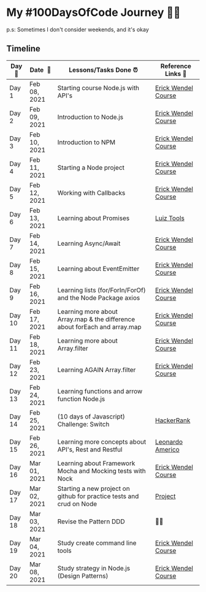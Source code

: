 # My #100DaysOfCode Journey :woman_technologist: 

p.s: Sometimes I don't consider weekends, and it's okay 

## Timeline

|**Day:pushpin:**|**Date &nbsp;:calendar:**|**Lessons/Tasks Done :alarm_clock:**| **Reference Links :link:**|
|------|-----------------|--------------------|---------------------|
|Day 1|Feb 08, 2021| Starting course Node.js with API's | [Erick Wendel Course](https://erickwendel.teachable.com/courses/enrolled/448292)|
|Day 2|Feb 09, 2021| Introduction to Node.js | [Erick Wendel Course](https://erickwendel.teachable.com/courses/enrolled/448292)|
|Day 3|Feb 10, 2021| Introduction to NPM | [Erick Wendel Course](https://erickwendel.teachable.com/courses/enrolled/448292)|
|Day 4|Feb 11, 2021| Starting a Node project | [Erick Wendel Course](https://erickwendel.teachable.com/courses/enrolled/448292)|
|Day 5|Feb 12, 2021| Working with Callbacks | [Erick Wendel Course](https://erickwendel.teachable.com/courses/enrolled/448292)|
|Day 6|Feb 13, 2021| Learning about Promises | [Luiz Tools](https://www.luiztools.com.br/post/programacao-assincrona-em-nodejs-callbacks-e-promises)|
|Day 7|Feb 14, 2021| Learning Async/Await | [Erick Wendel Course](https://erickwendel.teachable.com/courses/enrolled/448292)|
|Day 8|Feb 15, 2021| Learning about EventEmitter | [Erick Wendel Course](https://erickwendel.teachable.com/courses/enrolled/448292)|
|Day 9|Feb 16, 2021| Learning lists (for/ForIn/ForOf) and the Node Package axios | [Erick Wendel Course](https://erickwendel.teachable.com/courses/enrolled/448292)|
|Day 10|Feb 17, 2021| Learning more about Array.map & the difference about forEach and array.map | [Erick Wendel Course](https://erickwendel.teachable.com/courses/enrolled/448292)|
|Day 11|Feb 18, 2021| Learning more about Array.filter | [Erick Wendel Course](https://erickwendel.teachable.com/courses/enrolled/448292)|
|Day 12|Feb 23, 2021| Learning AGAIN Array.filter | [Erick Wendel Course](https://erickwendel.teachable.com/courses/enrolled/448292)|
|Day 13|Feb 24, 2021| Learning functions and arrow function Node.js| |
|Day 14|Feb 25, 2021| (10 days of Javascript) Challenge: Switch | [HackerRank](https://www.hackerrank.com) |
|Day 15|Feb 26, 2021| Learning more concepts about API's, Rest and Restful | [Leonardo Americo](https://github.com/americoleonardo) |
|Day 16|Mar 01, 2021| Learning about Framework Mocha and Mocking tests with Nock | [Erick Wendel Course](https://erickwendel.teachable.com/courses/enrolled/448292)|
|Day 17|Mar 02, 2021| Starting a new project on github for practice tests and crud on Node | [Project](https://github.com/nataliawinter/crud-with-tests) |
|Day 18|Mar 03, 2021| Revise the Pattern DDD | :woman_technologist: |
|Day 19|Mar 04, 2021| Study create command line tools | [Erick Wendel Course](https://erickwendel.teachable.com/courses/enrolled/448292) |
|Day 20|Mar 08, 2021| Study strategy in Node.js (Design Patterns) | [Erick Wendel Course](https://erickwendel.teachable.com/courses/enrolled/448292) |


